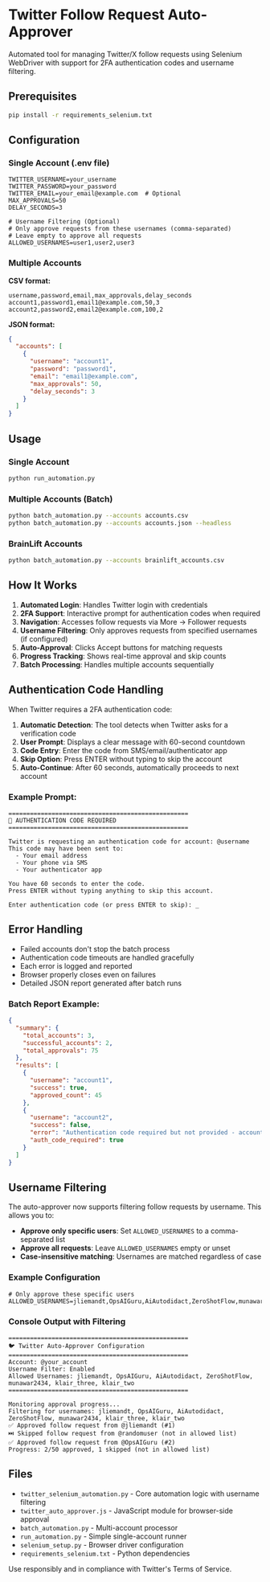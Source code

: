 # Twitter Follow Request Auto-Approver

Automated tool for managing Twitter/X follow requests using Selenium WebDriver with support for 2FA authentication codes and username filtering.

## Prerequisites

```bash
pip install -r requirements_selenium.txt
```

## Configuration

### Single Account (.env file)
```env
TWITTER_USERNAME=your_username
TWITTER_PASSWORD=your_password
TWITTER_EMAIL=your_email@example.com  # Optional
MAX_APPROVALS=50
DELAY_SECONDS=3

# Username Filtering (Optional)
# Only approve requests from these usernames (comma-separated)
# Leave empty to approve all requests
ALLOWED_USERNAMES=user1,user2,user3
```

### Multiple Accounts

**CSV format:**
```csv
username,password,email,max_approvals,delay_seconds
account1,password1,email1@example.com,50,3
account2,password2,email2@example.com,100,2
```

**JSON format:**
```json
{
  "accounts": [
    {
      "username": "account1",
      "password": "password1",
      "email": "email1@example.com",
      "max_approvals": 50,
      "delay_seconds": 3
    }
  ]
}
```

## Usage

### Single Account
```bash
python run_automation.py
```

### Multiple Accounts (Batch)
```bash
python batch_automation.py --accounts accounts.csv
python batch_automation.py --accounts accounts.json --headless
```

### BrainLift Accounts
```bash
python batch_automation.py --accounts brainlift_accounts.csv
```

## How It Works

1. **Automated Login**: Handles Twitter login with credentials
2. **2FA Support**: Interactive prompt for authentication codes when required
3. **Navigation**: Accesses follow requests via More → Follower requests
4. **Username Filtering**: Only approves requests from specified usernames (if configured)
5. **Auto-Approval**: Clicks Accept buttons for matching requests
6. **Progress Tracking**: Shows real-time approval and skip counts
7. **Batch Processing**: Handles multiple accounts sequentially

## Authentication Code Handling

When Twitter requires a 2FA authentication code:

1. **Automatic Detection**: The tool detects when Twitter asks for a verification code
2. **User Prompt**: Displays a clear message with 60-second countdown
3. **Code Entry**: Enter the code from SMS/email/authenticator app
4. **Skip Option**: Press ENTER without typing to skip the account
5. **Auto-Continue**: After 60 seconds, automatically proceeds to next account

### Example Prompt:
```
==================================================
🔐 AUTHENTICATION CODE REQUIRED
==================================================

Twitter is requesting an authentication code for account: @username
This code may have been sent to:
  - Your email address
  - Your phone via SMS
  - Your authenticator app

You have 60 seconds to enter the code.
Press ENTER without typing anything to skip this account.

Enter authentication code (or press ENTER to skip): _
```

## Error Handling

- Failed accounts don't stop the batch process
- Authentication code timeouts are handled gracefully
- Each error is logged and reported
- Browser properly closes even on failures
- Detailed JSON report generated after batch runs

### Batch Report Example:
```json
{
  "summary": {
    "total_accounts": 3,
    "successful_accounts": 2,
    "total_approvals": 75
  },
  "results": [
    {
      "username": "account1",
      "success": true,
      "approved_count": 45
    },
    {
      "username": "account2",
      "success": false,
      "error": "Authentication code required but not provided - account skipped",
      "auth_code_required": true
    }
  ]
}
```

## Username Filtering

The auto-approver now supports filtering follow requests by username. This allows you to:

- **Approve only specific users**: Set `ALLOWED_USERNAMES` to a comma-separated list
- **Approve all requests**: Leave `ALLOWED_USERNAMES` empty or unset
- **Case-insensitive matching**: Usernames are matched regardless of case

### Example Configuration
```env
# Only approve these specific users
ALLOWED_USERNAMES=jliemandt,OpsAIGuru,AiAutodidact,ZeroShotFlow,munawar2434,klair_three,klair_two
```

### Console Output with Filtering
```
==================================================
🐦 Twitter Auto-Approver Configuration
==================================================
Account: @your_account
Username Filter: Enabled
Allowed Usernames: jliemandt, OpsAIGuru, AiAutodidact, ZeroShotFlow, munawar2434, klair_three, klair_two
==================================================

Monitoring approval progress...
Filtering for usernames: jliemandt, OpsAIGuru, AiAutodidact, ZeroShotFlow, munawar2434, klair_three, klair_two
✅ Approved follow request from @jliemandt (#1)
⏭️ Skipped follow request from @randomuser (not in allowed list)
✅ Approved follow request from @OpsAIGuru (#2)
Progress: 2/50 approved, 1 skipped (not in allowed list)
```

## Files

- `twitter_selenium_automation.py` - Core automation logic with username filtering
- `twitter_auto_approver.js` - JavaScript module for browser-side approval
- `batch_automation.py` - Multi-account processor
- `run_automation.py` - Simple single-account runner
- `selenium_setup.py` - Browser driver configuration
- `requirements_selenium.txt` - Python dependencies

Use responsibly and in compliance with Twitter's Terms of Service.
